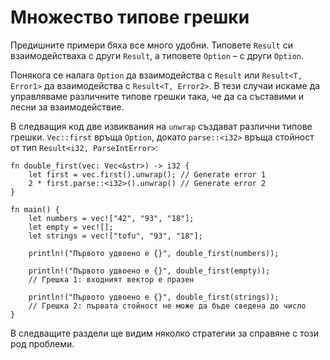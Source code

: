 # Множество типове грешки 

Предишните примери бяха все много удобни.
Типовете `Result` си взаимодействаха с други `Result`, а типовете `Option` – с
други `Option`.

Понякога се налага `Option` да взаимодейства с `Result` или `Result<T, Error1>`
да взаимодейства с `Result<T, Error2>`. В тези случаи искаме да управляваме
различните типове грешки така, че да са съставими и лесни  за взаимодействие.

В следващия код две извиквания на `unwrap` създават различни типове грешки.
`Vec::first` връща `Option`, докато `parse::<i32>` връща стойност от тип
`Result<i32, ParseIntError>`:

```rust,editable,ignore,mdbook-runnable
fn double_first(vec: Vec<&str>) -> i32 {
    let first = vec.first().unwrap(); // Generate error 1
    2 * first.parse::<i32>().unwrap() // Generate error 2
}

fn main() {
    let numbers = vec!["42", "93", "18"];
    let empty = vec![];
    let strings = vec!["tofu", "93", "18"];

    println!("Първото удвоено е {}", double_first(numbers));

    println!("Първото удвоено е {}", double_first(empty));
    // Грешка 1: входният вектор е празен

    println!("Първото удвоено е {}", double_first(strings));
    // Грешка 2: първата стойност не може да бъде сведена до число
}
```

В следващите раздели ще видим няколко стратегии за справяне с този род проблеми.
